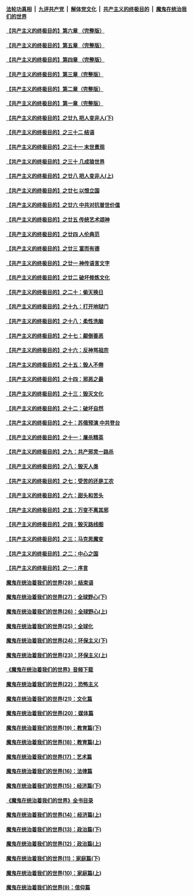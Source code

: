####  [法轮功真相](../../../../basic/blob/master/README.md?t=10192026) &nbsp;|&nbsp; [九评共产党](../../../../9ping.md/blob/master/README.md?t=10192026) &nbsp;|&nbsp; [解体党文化](../../../../jtdwh.md/blob/master/README.md?t=10192026)  &nbsp;|&nbsp; [共产主义的终极目的](../../../../gczydzjmd.md/blob/master/README.md?t=10192026) &nbsp;|&nbsp; [魔鬼在统治我们的世界](../../../../mgztzwmdsj.md/blob/master/README.md?t=10192026) 

#### [【共产主义的终极目的】第六章 （完整版）](../pages/nsc422/n11428913.md?t=10192026) 

#### [【共产主义的终极目的】第五章 （完整版）](../pages/nsc422/n11428912.md?t=10192026) 

#### [【共产主义的终极目的】第四章 （完整版）](../pages/nsc422/n11428907.md?t=10192026) 

#### [【共产主义的终极目的】第三章（完整版）](../pages/nsc422/n11428848.md?t=10192026) 

#### [【共产主义的终极目的】第二章（完整版）](../pages/nsc422/n11428831.md?t=10192026) 

#### [【共产主义的终极目的】第一章（完整版）](../pages/nsc422/n11417651.md?t=10192026) 

#### [【共产主义的终极目的】之廿九 把人变非人(下)](../pages/nsc422/n11344140.md?t=10192026) 

#### [【共产主义的终极目的】之三十二 结语](../pages/nsc422/n11360535.md?t=10192026) 

#### [【共产主义的终极目的】之三十一 末世景观](../pages/nsc422/n11351129.md?t=10192026) 

#### [【共产主义的终极目的】之三十 几成狼世界](../pages/nsc422/n11348280.md?t=10192026) 

#### [【共产主义的终极目的】之廿八 把人变非人(上)](../pages/nsc422/n11340492.md?t=10192026) 

#### [【共产主义的终极目的】之廿七 以恨立国](../pages/nsc422/n11336944.md?t=10192026) 

#### [【共产主义的终极目的】之廿六 中共对抗普世价值](../pages/nsc422/n11324785.md?t=10192026) 

#### [【共产主义的终极目的】之廿五 传统艺术颂神](../pages/nsc422/n11296396.md?t=10192026) 

#### [【共产主义的终极目的】之廿四 人伦典范](../pages/nsc422/n11296397.md?t=10192026) 

#### [【共产主义的终极目的】之廿三 富而有德](../pages/nsc422/n11283598.md?t=10192026) 

#### [【共产主义的终极目的】之廿一 神传语言文字](../pages/nsc422/n11263265.md?t=10192026) 

#### [【共产主义的终极目的】之廿二 破坏修炼文化](../pages/nsc422/n11245728.md?t=10192026) 

#### [【共产主义的终极目的】之二十：偷天换日](../pages/nsc422/n11238846.md?t=10192026) 

#### [【共产主义的终极目的】之十九：打开地狱门](../pages/nsc422/n11206376.md?t=10192026) 

#### [【共产主义的终极目的】之十八：柔性洗脑](../pages/nsc422/n11199994.md?t=10192026) 

#### [【共产主义的终极目的】之十七：颠倒善恶](../pages/nsc422/n11179782.md?t=10192026) 

#### [【共产主义的终极目的】之十六：反神骂祖宗](../pages/nsc422/n11166798.md?t=10192026) 

#### [【共产主义的终极目的】之十五：毁人不倦](../pages/nsc422/n11166792.md?t=10192026) 

#### [【共产主义的终极目的】之十四：邪恶之最](../pages/nsc422/n11150249.md?t=10192026) 

#### [【共产主义的终极目的】之十三：毁灭文化](../pages/nsc422/n11135227.md?t=10192026) 

#### [【共产主义的终极目的】之十二：破坏自然](../pages/nsc422/n11135214.md?t=10192026) 

#### [【共产主义的终极目的】之十：苏俄预演 中共登台](../pages/nsc422/n11118424.md?t=10192026) 

#### [【共产主义的终极目的】之十一：屠杀精英](../pages/nsc422/n11118442.md?t=10192026) 

#### [【共产主义的终极目的】之九：共产邪灵一路杀](../pages/nsc422/n11114139.md?t=10192026) 

#### [【共产主义的终极目的】之八：毁灭人类](../pages/nsc422/n11108503.md?t=10192026) 

#### [【共产主义的终极目的】之七：受苦的还是工农](../pages/nsc422/n11101809.md?t=10192026) 

#### [【共产主义的终极目的】之六：甜头和苦头](../pages/nsc422/n11096971.md?t=10192026) 

#### [【共产主义的终极目的】之五：万变不离其邪](../pages/nsc422/n11091285.md?t=10192026) 

#### [【共产主义的终极目的】之四：毁灭路线图](../pages/nsc422/n11086284.md?t=10192026) 

#### [【共产主义的终极目的】之三：马克思魔变](../pages/nsc422/n11061941.md?t=10192026) 

#### [【共产主义的终极目的】之二：中心之国](../pages/nsc422/n11047728.md?t=10192026) 

#### [【共产主义的终极目的】之一：序言](../pages/nsc422/n11086077.md?t=10192026) 

#### [魔鬼在统治着我们的世界(28)：结束语](../pages/nsc422/n10936246.md?t=10192026) 

#### [魔鬼在统治着我们的世界(27)：全球野心(下)](../pages/nsc422/n10928319.md?t=10192026) 

#### [魔鬼在统治着我们的世界(26)：全球野心(上)](../pages/nsc422/n10900318.md?t=10192026) 

#### [魔鬼在统治着我们的世界(25)：全球化](../pages/nsc422/n10788205.md?t=10192026) 

#### [魔鬼在统治着我们的世界(24)：环保主义(下)](../pages/nsc422/n10695307.md?t=10192026) 

#### [魔鬼在统治着我们的世界(23)：环保主义(上)](../pages/nsc422/n10688613.md?t=10192026) 

#### [《魔鬼在统治着我们的世界》音频下载](../pages/nsc422/n10635553.md?t=10192026) 

#### [魔鬼在统治着我们的世界(22)：恐怖主义](../pages/nsc422/n10614727.md?t=10192026) 

#### [魔鬼在统治着我们的世界(21)：文化篇](../pages/nsc422/n10597706.md?t=10192026) 

#### [魔鬼在统治着我们的世界(20)：媒体篇](../pages/nsc422/n10586579.md?t=10192026) 

#### [魔鬼在统治着我们的世界(19)：教育篇(下)](../pages/nsc422/n10564808.md?t=10192026) 

#### [魔鬼在统治着我们的世界(18)：教育篇(上)](../pages/nsc422/n10526970.md?t=10192026) 

#### [魔鬼在统治着我们的世界(17)：艺术篇](../pages/nsc422/n10499093.md?t=10192026) 

#### [魔鬼在统治着我们的世界(16)：法律篇](../pages/nsc422/n10485969.md?t=10192026) 

#### [魔鬼在统治着我们的世界(15)：经济篇(下)](../pages/nsc422/n10469975.md?t=10192026) 

#### [《魔鬼在统治着我们的世界》全书目录](../pages/nsc422/n10464261.md?t=10192026) 

#### [魔鬼在统治着我们的世界(14)：经济篇(上)](../pages/nsc422/n10457370.md?t=10192026) 

#### [魔鬼在统治着我们的世界(13)：政治篇(下)](../pages/nsc422/n10448270.md?t=10192026) 

#### [魔鬼在统治着我们的世界(12)：政治篇(上)](../pages/nsc422/n10444576.md?t=10192026) 

#### [魔鬼在统治着我们的世界(11)：家庭篇(下)](../pages/nsc422/n10440961.md?t=10192026) 

#### [魔鬼在统治着我们的世界(10)：家庭篇(上)](../pages/nsc422/n10435448.md?t=10192026) 

#### [魔鬼在统治着我们的世界(9)：信仰篇](../pages/nsc422/n10432159.md?t=10192026) 

